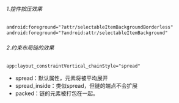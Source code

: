 	



###### 1.控件按压效果

```xml
android:foreground="?attr/selectableItemBackgroundBorderless"
android:foreground="?android:attr/selectableItemBackground"
```

###### 2.约束布局链的效果

```
app:layout_constraintVertical_chainStyle="spread"
```

- spread：默认属性，元素将被平均展开
- spread_inside：类似spread，但链的端点不会扩展
- packed：链的元素被打包在一起。
